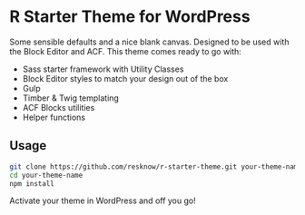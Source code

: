 # R Starter Theme for WordPress

Some sensible defaults and a nice blank canvas. Designed to be used with the Block Editor and ACF. This theme comes ready to go with:

-   Sass starter framework with Utility Classes
-   Block Editor styles to match your design out of the box
-   Gulp
-   Timber & Twig templating
-   ACF Blocks utilities
-   Helper functions

## Usage

```bash
git clone https://github.com/resknow/r-starter-theme.git your-theme-name
cd your-theme-name
npm install
```

Activate your theme in WordPress and off you go!
